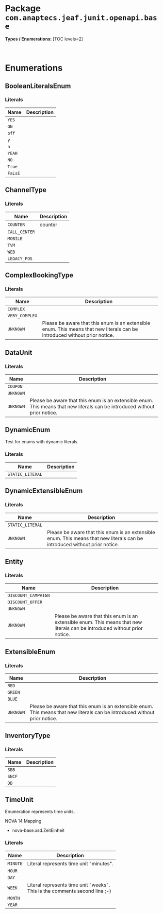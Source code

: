 # Package `com.anaptecs.jeaf.junit.openapi.base`

**Types / Enumerations:**
[TOC levels=2]



<br>

# Enumerations
## BooleanLiteralsEnum


### Literals

| Name | Description |
|------|-------------|
| `YES` |  |
| `ON` |  |
| `off` |  |
| `y` |  |
| `n` |  |
| `YEAH` |  |
| `NO` |  |
| `True` |  |
| `FaLsE` |  |

## ChannelType


### Literals

| Name | Description |
|------|-------------|
| `COUNTER` | counter |
| `CALL_CENTER` |  |
| `MOBILE` |  |
| `TVM` |  |
| `WEB` |  |
| `LEGACY_POS` |  |

## ComplexBookingType


### Literals

| Name | Description |
|------|-------------|
| `COMPLEX` |  |
| `VERY_COMPLEX` |  |
| `UNKNOWN` | Please be aware that this enum is an extensible enum. This means that new literals can be introduced without prior notice. |

## DataUnit


### Literals

| Name | Description |
|------|-------------|
| `COUPON` |  |
| `UNKNOWN` |  |
| `UNKNOWN` | Please be aware that this enum is an extensible enum. This means that new literals can be introduced without prior notice. |

## DynamicEnum
Test for enums with dynamic literals.

### Literals

| Name | Description |
|------|-------------|
| `STATIC_LITERAL` |  |

## DynamicExtensibleEnum


### Literals

| Name | Description |
|------|-------------|
| `STATIC_LITERAL` |  |
| `UNKNOWN` | Please be aware that this enum is an extensible enum. This means that new literals can be introduced without prior notice. |

## Entity


### Literals

| Name | Description |
|------|-------------|
| `DISCOUNT_CAMPAIGN` |  |
| `DISCOUNT_OFFER` |  |
| `UNKNOWN` |  |
| `UNKNOWN` | Please be aware that this enum is an extensible enum. This means that new literals can be introduced without prior notice. |

## ExtensibleEnum


### Literals

| Name | Description |
|------|-------------|
| `RED` |  |
| `GREEN` |  |
| `BLUE` |  |
| `UNKNOWN` | Please be aware that this enum is an extensible enum. This means that new literals can be introduced without prior notice. |

## InventoryType


### Literals

| Name | Description |
|------|-------------|
| `SBB` |  |
| `SNCF` |  |
| `DB` |  |

## TimeUnit
Enumeration represents time units.
     
NOVA 14 Mapping
* nova-base.xsd.ZeitEinheit

### Literals

| Name | Description |
|------|-------------|
| `MINUTE` | Literal represents time unit "minutes". |
| `HOUR` |  |
| `DAY` |  |
| `WEEK` | Literal represents time unit "weeks".<br>This is the comments second line ;-) |
| `MONTH` |  |
| `YEAR` |  |


